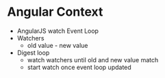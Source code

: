 # Angular Context

- AngularJS watch Event Loop
- Watchers
  - old value - new value
- Digest loop
  - watch watchers until old and new value match
  - start watch once event loop updated
